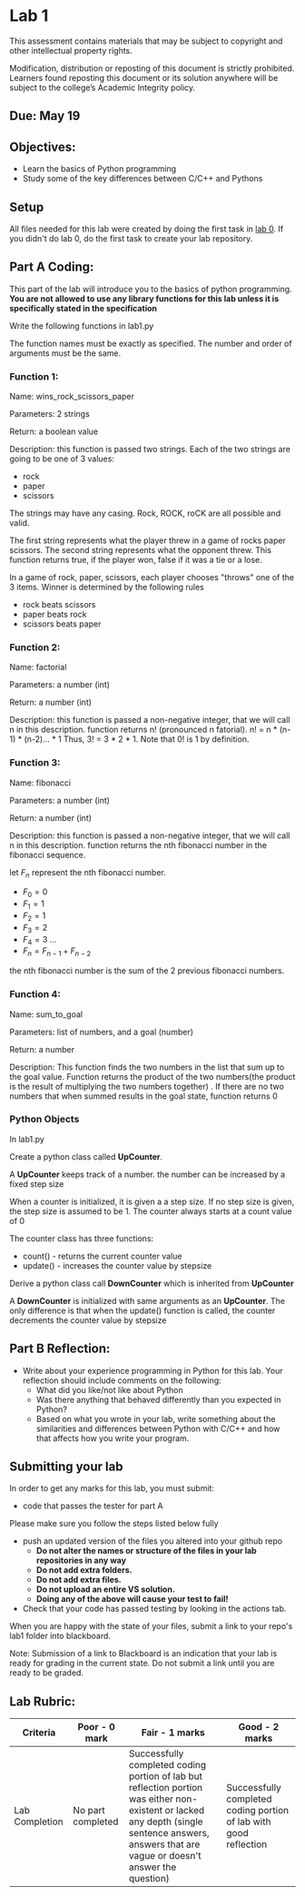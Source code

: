 # Lab 1

This assessment contains materials that may be subject to copyright and other intellectual property rights. 

Modification, distribution or reposting of this document is strictly prohibited. Learners found reposting this document or its solution anywhere will be subject to the college’s Academic Integrity policy.



## Due: May 19


## Objectives:

* Learn the basics of Python programming
* Study some of the key differences between C/C++ and Pythons

## Setup

All files needed for this lab were created by doing the first task in [lab 0](lab-00.md).  If you didn't do lab 0, do the first task to create your lab repository.


## Part A Coding: 

This part of the lab will introduce you to the basics of python programming.  **You are not allowed to use any library functions for this lab unless it is specifically stated in the specification**

Write the following functions in lab1.py

The function names must be exactly as specified.  The number and order of arguments must be the same.  

### Function 1: 

Name: wins_rock_scissors_paper

Parameters: 2 strings

Return: a boolean value

Description: this function is passed two strings.  Each of the two strings are going to be  one of 3 values:
* rock
* paper
* scissors


The strings may have any casing. Rock, ROCK, roCK are all possible and valid. 

The first string represents what the player threw in a game of rocks paper scissors.  The second string represents what the opponent threw.  This function returns true, if the player won, false if it was a tie or a lose.

In a game of rock, paper, scissors, each player chooses "throws" one of the 3 items. Winner is determined by the following rules
- rock beats scissors
- paper beats rock
- scissors beats paper

### Function 2:

Name:  factorial

Parameters: a number (int)

Return: a number (int)

Description: this function is passed a non-negative integer, that we will call n in this description.  function returns n! (pronounced n fatorial).  n! = n * (n-1) * (n-2)... *  1  Thus, 3! = 3 * 2 * 1.  Note that 0! is 1 by definition.

### Function 3:

Name: fibonacci

Parameters: a number (int)

Return: a number (int)

Description: this function is passed a non-negative integer, that we will call n in this description.  function returns the nth fibonacci number in the fibonacci sequence.  

let $F_n$ represent the nth fibonacci number.

* $F_0 = 0$
* $F_1 = 1$
* $F_2 = 1$
* $F_3 = 2$
* $F_4 = 3$
...
* $F_n = F_{n-1} + F_{n-2}$

the nth fibonacci number is the sum of the 2 previous fibonacci numbers.

### Function 4:

Name: sum_to_goal

Parameters: list of numbers, and a goal (number) 

Return: a number

Description: This function finds the two numbers in the list that sum up to the goal value. Function returns the product of the two numbers(the product is the result of multiplying the two numbers together) .  If there are no two numbers that when summed results in the goal state, function returns 0

### Python Objects

In lab1.py

Create a python class called **UpCounter**.

A **UpCounter** keeps track of a number.  the number can be increased by a fixed step size

When a counter is initialized, it is given a a step size. If no step size is given, the step size is assumed to be 1. The counter always starts at a count value of 0

The counter class has three functions:

* count() - returns the current counter value
* update() - increases the counter value by stepsize

Derive a python class call **DownCounter** which is inherited from **UpCounter**

A **DownCounter** is initialized with same arguments as an **UpCounter**.  The only difference is that when the update() function is called, the counter decrements the counter value by stepsize

## Part B Reflection:

* Write about your experience programming in Python for this lab.  Your reflection should include comments on the following:
     - What did you like/not like about Python
     - Was there anything that behaved differently than you expected in Python?
     - Based on what you wrote in your lab, write something about the similarities and differences between Python with C/C++ and how that affects how you write your program.


## Submitting your lab

In order to get any marks for this lab, you must submit:

* code that passes the tester for part A

Please make sure you follow the steps listed below fully

* push an updated version of the files you altered into your github repo
	* **Do not alter the names or structure of the files in your lab repositories in any way**
	* **Do not add extra folders.**
	* **Do not add extra files.**
	* **Do not upload an entire VS solution.**
	* **Doing any of the above will cause your test to fail!**
* Check that your code has passed testing by looking in the actions tab.

When you are happy with the state of your files, submit a link to your repo's lab1 folder into blackboard.  

Note: Submission of a link to Blackboard is an indication that your lab is ready for grading in the current state.  Do not submit a link until you are ready to be graded.



## Lab Rubric:

| Criteria | Poor - 0 mark | Fair - 1 marks | Good - 2 marks| 
|---|---|---|---|
| Lab Completion | No part completed | Successfully completed coding portion of lab but reflection portion was either non-existent or lacked any depth (single sentence answers, answers that are vague or doesn't answer the question) | Successfully completed coding portion of lab with good reflection| 




